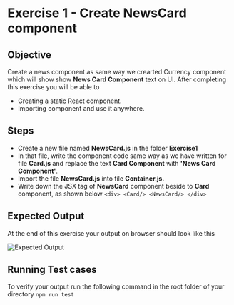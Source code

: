 # Exercise 1 -  Create NewsCard component
## Objective 
Create a news component as same way we crearted Currency component which will show show **News Card Component** text on UI. 
After completing this exercise you will be able to 

 - Creating a static React component.
 - Importing component and use it anywhere.

## Steps

 - Create a new file named **NewsCard.js** in the folder **Exercise1**
 - In that file, write the component code same way as we have written for file **Card.js** and replace the text **Card Component** with **'News Card Component'**.
 - Import the file **NewsCard.js** into file **Container.js.**
 - Write down the JSX tag of **NewsCard** component beside to **Card** component, as shown below
  `<div> <Card/> <NewsCard/> </div>`

## Expected Output
At the end of this exercise your output on browser should look like this 

![Expected Output](https://bitbucket.mynt.myntra.com/projects/UNITY/repos/scm-bootcamp-projects/browse/src/images/exercise1_output.png?at=refs%2Fheads%2Fpart1)
   


## Running Test cases

To verify your output run the following command in the root folder of your directory `npm run test`